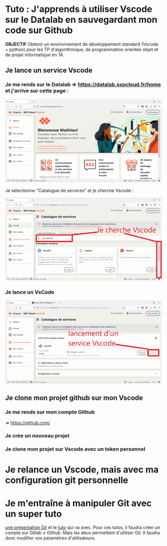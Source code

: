 # Tuto : J'apprends à utiliser Vscode sur le Datalab en sauvegardant mon code sur Github
**OBJECTIF** Obtenir un environnement de développement standard (Vscode + python) pour les TP d'algorithmique, de programmation orientée objet et de projet informatique en 1A. 

## Je lance un service Vscode

### Je me rends sur le Datalab => https://datalab.sspcloud.fr/home et j'arrive sur cette page :
![Datalab_accueil](./img/Datalab_accueil.PNG)

Je sélectionne "Catalogue de services" et je cherche Vscode :

![Datalab catalogue](./img/Datalab_catalogue_fleche.PNG)

### Je lance un VsCode
![Datalab Vscode](./img/Datalab_Vscode_fleche.PNG)

## Je clone mon projet github sur mon Vscode

### Je me rends sur mon compte Github

=> https://github.com/

### Je crée un nouveau projet 
### Je clone mon projet sur Vscode avec un token personnel

# Je relance un Vscode, mais avec ma configuration git personnelle



# Je m'entraîne à manipuler Git avec un super tuto

[une présentation Git](https://hackmd.io/AOSXJAJiR4q7GKdbiKcKsw)
et le [tuto](https://hackmd.io/BdGZF6qOTk2qvzAlvrz_WA) qui va avec. Pour ces tutos, il faudra créer un compte sur Gitlab $\neq$ Github. Mais les deux permettent d'utiliser Git. Il faudra donc modifier vos paramètres d'utilisateurs.